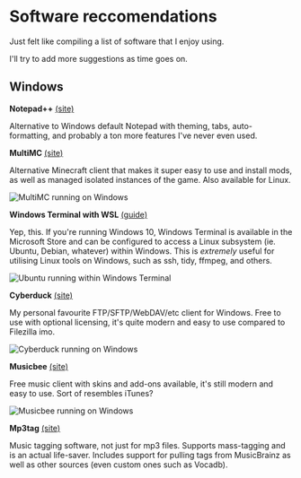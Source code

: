 # Software reccomendations

Just felt like compiling a list of software that I enjoy using.

I'll try to add more suggestions as time goes on.

## Windows

**Notepad++** [(site)](https://notepad-plus-plus.org/)

Alternative to Windows default Notepad with theming, tabs, auto-formatting, and probably a ton more features I've never even used.

**MultiMC** [(site)](https://multimc.org/)

Alternative Minecraft client that makes it super easy to use and install mods, as well as managed isolated instances of the game. Also available for Linux.

![MultiMC running on Windows](software/multimc.jpg)

**Windows Terminal with WSL** [(guide)](https://docs.microsoft.com/en-us/windows/wsl/install-win10)

Yep, this. If you're running Windows 10, Windows Terminal is available in the Microsoft Store and can be configured to access a Linux subsystem (ie. Ubuntu, Debian, whatever) within Windows. This is *extremely* useful for utilising Linux tools on Windows, such as ssh, tidy, ffmpeg, and others.

![Ubuntu running within Windows Terminal](software/wsl.jpg)

**Cyberduck** [(site)](https://cyberduck.io/)

My personal favourite FTP/SFTP/WebDAV/etc client for Windows. Free to use with optional licensing, it's quite modern and easy to use compared to Filezilla imo. 

![Cyberduck running on Windows](software/cyberduck.jpg)

**Musicbee** [(site)](https://getmusicbee.com/)

Free music client with skins and add-ons available, it's still modern and easy to use. Sort of resembles iTunes?

![Musicbee running on Windows](software/musicbee.jpg)

**Mp3tag** [(site)](https://www.mp3tag.de/en/)

Music tagging software, not just for mp3 files. Supports mass-tagging and is an actual life-saver. Includes support for pulling tags from MusicBrainz as well as other sources (even custom ones such as Vocadb).